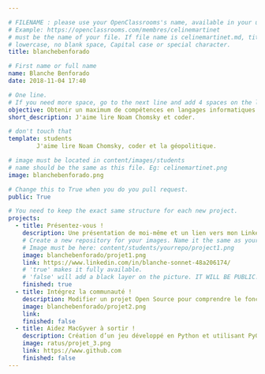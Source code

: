 ```yaml
---

# FILENAME : please use your OpenClassrooms's name, available in your url.
# Example: https://openclassrooms.com/membres/celinemartinet
# must be the name of your file. If file name is celinemartinet.md, title is celinemartinet.
# lowercase, no blank space, Capital case or special character.
title: blanchebenforado

# First name or full name
name: Blanche Benforado
date: 2018-11-04 17:40

# One line.
# If you need more space, go to the next line and add 4 spaces on the left, as in 'description'.
objective: Obtenir un maximum de compétences en langages informatiques!
short_description: J'aime lire Noam Chomsky et coder.

# don't touch that
template: students
        J'aime lire Noam Chomsky, coder et la géopolitique.

# image must be located in content/images/students
# name should be the same as this file. Eg: celinemartinet.png
image: blanchebenforado.png

# Change this to True when you do you pull request.
public: True

# You need to keep the exact same structure for each new project.
projects:
  - title: Présentez-vous !
    description: Une présentation de moi-même et un lien vers mon LinkedIn.
    # Create a new repository for your images. Name it the same as your nickname and profile picture.
    # Image must be here: content/students/yourrepo/project1.png
    image: blanchebenforado/projet1.png
    link: https://www.linkedin.com/in/blanche-sonnet-48a206174/
    # 'true' makes it fully available.
    # 'false' will add a black layer on the picture. IT WILL BE PUBLIC!
    finished: true
  - title: Intégrez la communauté !
    description: Modifier un projet Open Source pour comprendre le fonctionnement de Git, de Github et des pull requests. 
    image: blanchebenforado/projet2.png
    link: 
    finished: false
  - title: Aidez MacGyver à sortir !
    description: Création d’un jeu développé en Python et utilisant PyGame.
    image: ratus/projet_3.png
    link: https://www.github.com
    finished: false
---
```

